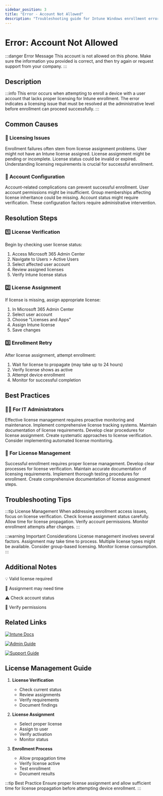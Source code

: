```yaml
---
sidebar_position: 3
title: "Error - Account Not Allowed"
description: "Troubleshooting guide for Intune Windows enrollment error when account is not allowed on device"
---
```


# Error: Account Not Allowed

:::danger Error Message
This account is not allowed on this phone. Make sure the information you provided is correct, and then try again or request support from your company.
:::

## Description

:::info
This error occurs when attempting to enroll a device with a user account that lacks proper licensing for Intune enrollment. The error indicates a licensing issue that must be resolved at the administrative level before enrollment can proceed successfully.
:::

## Common Causes

<div class="card-container">
<div class="cause-card">

### 📱 Licensing Issues
Enrollment failures often stem from license assignment problems. User might not have an Intune license assigned. License assignment might be pending or incomplete. License status could be invalid or expired. Understanding licensing requirements is crucial for successful enrollment.

</div>
<div class="cause-card">

### 👤 Account Configuration
Account-related complications can prevent successful enrollment. User account permissions might be insufficient. Group memberships affecting license inheritance could be missing. Account status might require verification. These configuration factors require administrative intervention.

</div>
</div>

## Resolution Steps

<div class="steps-container">

### 1️⃣ License Verification
Begin by checking user license status:
1. Access Microsoft 365 Admin Center
2. Navigate to Users > Active Users
3. Select affected user account
4. Review assigned licenses
5. Verify Intune license status

### 2️⃣ License Assignment
If license is missing, assign appropriate license:
1. In Microsoft 365 Admin Center
2. Select user account
3. Choose "Licenses and Apps"
4. Assign Intune license
5. Save changes

### 3️⃣ Enrollment Retry
After license assignment, attempt enrollment:
1. Wait for license to propagate (may take up to 24 hours)
2. Verify license shows as active
3. Attempt device enrollment
4. Monitor for successful completion

</div>

## Best Practices

<div class="card-container">
<div class="practice-card">

### 👨‍💻 For IT Administrators
Effective license management requires proactive monitoring and maintenance. Implement comprehensive license tracking systems. Maintain documentation of license requirements. Develop clear procedures for license assignment. Create systematic approaches to license verification. Consider implementing automated license monitoring.

</div>
<div class="practice-card">

### 🔄 For License Management
Successful enrollment requires proper license management. Develop clear processes for license verification. Maintain accurate documentation of licensing requirements. Implement thorough testing procedures for enrollment. Create comprehensive documentation of license assignment steps.

</div>
</div>

## Troubleshooting Tips

:::tip License Management
When addressing enrollment access issues, focus on license verification. Check license assignment status carefully. Allow time for license propagation. Verify account permissions. Monitor enrollment attempts after changes.
:::

:::warning Important Considerations
License management involves several factors. Assignment may take time to process. Multiple license types might be available. Consider group-based licensing. Monitor license consumption.
:::

## Additional Notes

<div class="notes-container">

💡 Valid license required

🔄 Assignment may need time

⚠️ Check account status

👤 Verify permissions

</div>

## Related Links

<div class="links-container">

[![Intune Docs](https://img.shields.io/badge/Intune-Licensing_Guide-0078D4?style=for-the-badge&logo=microsoft)](https://docs.microsoft.com/en-us/mem/intune/fundamentals/licenses)

[![Admin Guide](https://img.shields.io/badge/Microsoft-License_Management-black?style=for-the-badge&logo=microsoft)](https://docs.microsoft.com/en-us/microsoft-365/admin/manage/assign-licenses-to-users)

[![Support Guide](https://img.shields.io/badge/Microsoft-Support_Options-blue?style=for-the-badge&logo=microsoft)](https://docs.microsoft.com/en-us/microsoft-365/admin/contact-support-for-business-products)

</div>

## License Management Guide

1. **License Verification**
   - Check current status
   - Review assignments
   - Verify requirements
   - Document findings

2. **License Assignment**
   - Select proper license
   - Assign to user
   - Verify activation
   - Monitor status

3. **Enrollment Process**
   - Allow propagation time
   - Verify license active
   - Test enrollment
   - Document results

:::tip Best Practice
Ensure proper license assignment and allow sufficient time for license propagation before attempting device enrollment.
::: 
